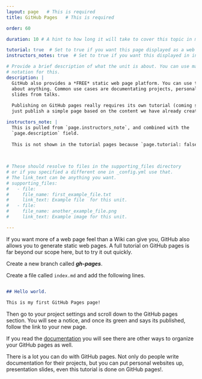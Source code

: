 ```yaml
---
layout: page   # This is required
title: GitHub Pages   # This is required

order: 60

duration: 10 # A hint to how long it will take to cover this topic in mintues.

tutorial: true  # Set to true if you want this page displayed as a web page
instructors_notes: true  # Set to true if you want this displayed in instructors notes

# Provide a brief description of what the unit is about. You can use markdown
# notation for this.
description: |
  GitHub also provides a *FREE* static web page platform. You can use this for just 
  about anything. Common use cases are documentating projects, personal web pages and html 
  slides from talks.
  
  Publishing on GitHub pages really requires its own tutorial (coming soon?). Here we will
  just publish a simple page based on the content we have already created.

instructors_note: |
  This is pulled from `page.instructors_note`, and combined with the 
  `page.description` field.
  
  This is not shown in the tutorial pages because `page.tutorial: false`.
  

  
# These should resolve to files in the supporting_files directory
# or if you specified a different one in _config.yml use that.
# The link_text can be anything you want.
# supporting_files:
#   - file:
#     file_name: first_example_file.txt
#     link_text: Example file  for this unit.
#   - file:
#     file_name: another_example_file.png
#     link_text: Example image for this unit.

---
```


If you want more of a web page feel than a Wiki can give you, GitHub also allows you to generate static web pages. A full tutorial on 
GitHub pages is far beyond our scope here, but to try it out quickly.

Create a new branch called **_gh-pages_**.

Create a file called `index.md` and add the following lines.

```markdown

## Hello world.

This is my first GitHub Pages page!
```

Then go to your project settings and scroll down to the GitHub pages section. You will see a notice, and once its green and 
says its published, follow the link to your new page.

If you read the [documentation](https://help.github.com/en/articles/configuring-a-publishing-source-for-github-pages) you will see there are other ways to organize your GitHub pages as well. 

There is a lot you can do with GitHub pages. Not only do people write documentation for their projects, but you can put personal websites up, presentation slides, even this tutorial 
is done on GitHub pages!.






